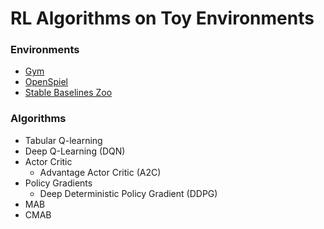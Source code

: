 # RL Algorithms on Toy Environments

### Environments
* [Gym](https://gymnasium.farama.org/)
* [OpenSpiel](https://github.com/deepmind/open_spiel)
* [Stable Baselines Zoo](https://github.com/DLR-RM/rl-baselines3-zoo)

### Algorithms
* Tabular Q-learning 
* Deep Q-Learning (DQN)
* Actor Critic
  * Advantage Actor Critic (A2C)
* Policy Gradients
  * Deep Deterministic Policy Gradient (DDPG)
* MAB
* CMAB